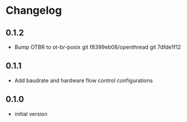 # Changelog

## 0.1.2

- Bump OTBR to ot-br-posix git f8399eb08/openthread git 7dfde1f12

## 0.1.1

- Add baudrate and hardware flow control configurations

## 0.1.0

- initial version
